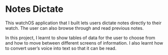 # Notes Dictate
This watchOS application that I built lets users dictate notes directly to their watch. The user can also browse through and read previous notes.

In this project, I learnt to show tables of data for the user to choose from and how to move between different screens of information. I also learnt how to convert user’s voice into text so that it can be read.
